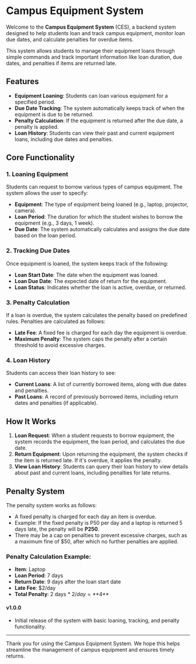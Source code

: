 # Campus Equipment System

Welcome to the **Campus Equipment System** (CES), a backend system designed to help students loan and track campus equipment, monitor loan due dates, and calculate penalties for overdue items.

This system allows students to manage their equipment loans through simple commands and track important information like loan duration, due dates, and penalties if items are returned late.

## Features
- **Equipment Loaning**: Students can loan various equipment for a specified period.
- **Due Date Tracking**: The system automatically keeps track of when the equipment is due to be returned.
- **Penalty Calculation**: If the equipment is returned after the due date, a penalty is applied.
- **Loan History**: Students can view their past and current equipment loans, including due dates and penalties.

## Core Functionality

### 1. Loaning Equipment
Students can request to borrow various types of campus equipment. The system allows the user to specify:
- **Equipment**: The type of equipment being loaned (e.g., laptop, projector, camera).
- **Loan Period**: The duration for which the student wishes to borrow the equipment (e.g., 3 days, 1 week).
- **Due Date**: The system automatically calculates and assigns the due date based on the loan period.

### 2. Tracking Due Dates
Once equipment is loaned, the system keeps track of the following:
- **Loan Start Date**: The date when the equipment was loaned.
- **Loan Due Date**: The expected date of return for the equipment.
- **Loan Status**: Indicates whether the loan is active, overdue, or returned.

### 3. Penalty Calculation
If a loan is overdue, the system calculates the penalty based on predefined rules. Penalties are calculated as follows:
- **Late Fee**: A fixed fee is charged for each day the equipment is overdue.
- **Maximum Penalty**: The system caps the penalty after a certain threshold to avoid excessive charges.

### 4. Loan History
Students can access their loan history to see:
- **Current Loans**: A list of currently borrowed items, along with due dates and penalties.
- **Past Loans**: A record of previously borrowed items, including return dates and penalties (if applicable).

## How It Works

1. **Loan Request**: When a student requests to borrow equipment, the system records the equipment, the loan period, and calculates the due date.
2. **Return Equipment**: Upon returning the equipment, the system checks if the item is returned late. If it's overdue, it applies the penalty.
3. **View Loan History**: Students can query their loan history to view details about past and current loans, including penalties for late returns.

## Penalty System

The penalty system works as follows:
- A fixed penalty is charged for each day an item is overdue.
- Example: If the fixed penalty is P50 per day and a laptop is returned 5 days late, the penalty will be **P250**.
- There may be a cap on penalties to prevent excessive charges, such as a maximum fine of $50, after which no further penalties are applied.

### Penalty Calculation Example:
- **Item**: Laptop
- **Loan Period**: 7 days
- **Return Date**: 9 days after the loan start date
- **Late Fee**: $2/day
- **Total Penalty**: 2 days * $2/day = **$4**



#### v1.0.0
- Initial release of the system with basic loaning, tracking, and penalty functionality.

---

Thank you for using the Campus Equipment System. We hope this helps streamline the management of campus equipment and ensures timely returns.
